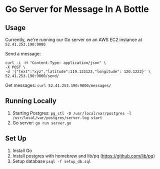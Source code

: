 # Go Server for Message In A Bottle
## Usage
Currently, we're running our Go server on an AWS EC2 instance at `52.41.253.190:9000`

Send a message:
```
curl -i -H "Content-Type: application/json" \
-X POST \
-d '{"text":"xyz","latitude":119.123123,"longitude": 120.1222}' \
52.41.253.190:9000/send/
```
Get messages: `curl 52.41.253.190:9000/messages/`

## Running Locally
1. Starting Postgres: `pg_ctl -D /usr/local/var/postgres -l /usr/local/var/postgres/server.log start`
2. Go server: `go run server.go`

## Set Up
1. Install Go
2. Install postgres with homebrew and lib/pq (https://github.com/lib/pq)
3. Setup database `psql -f setup_db.sql`
